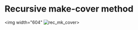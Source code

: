 # Recursive make-cover method
<img width="604" ![rec_mk_cover](https://user-images.githubusercontent.com/54063710/231510156-16a39839-4dfd-4c08-89ad-ba9db4454b46.png)>

